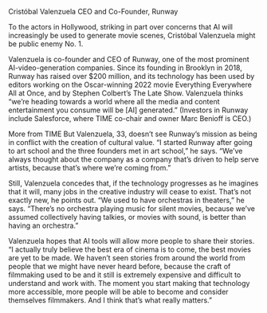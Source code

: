 Cristóbal Valenzuela
CEO and Co-Founder, Runway

To the actors in Hollywood, striking in part over concerns that AI will increasingly be used to generate movie scenes, Cristóbal Valenzuela might be public enemy No. 1.

Valenzuela is co-founder and CEO of Runway, one of the most prominent AI-video-generation companies. Since its founding in Brooklyn in 2018, Runway has raised over $200 million, and its technology has been used by editors working on the Oscar-winning 2022 movie Everything Everywhere All at Once, and by Stephen Colbert’s The Late Show. Valenzuela thinks “we’re heading towards a world where all the media and content entertainment you consume will be [AI] generated.” (Investors in Runway include Salesforce, where TIME co-chair and owner Marc Benioff is CEO.)

More from TIME
But Valenzuela, 33, doesn’t see Runway’s mission as being in conflict with the creation of cultural value. “I started Runway after going to art school and the three founders met in art school,” he says. “We’ve always thought about the company as a company that’s driven to help serve artists, because that’s where we’re coming from.”

Still, Valenzuela concedes that, if the technology progresses as he imagines that it will, many jobs in the creative industry will cease to exist. That’s not exactly new, he points out. “We used to have orchestras in theaters,” he says. “There’s no orchestra playing music for silent movies, because we’ve assumed collectively having talkies, or movies with sound, is better than having an orchestra.”

Valenzuela hopes that AI tools will allow more people to share their stories. “I actually truly believe the best era of cinema is to come, the best movies are yet to be made. We haven’t seen stories from around the world from people that we might have never heard before, because the craft of filmmaking used to be and it still is extremely expensive and difficult to understand and work with. The moment you start making that technology more accessible, more people will be able to become and consider themselves filmmakers. And I think that’s what really matters.”
